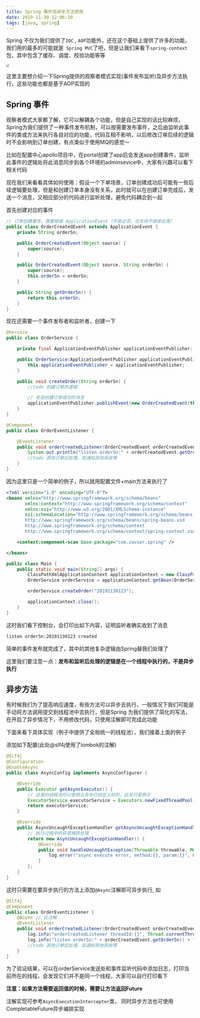 ```yaml
---
title: Spring 事件及异步方法使用
date: 2019-11-30 12:06:10
tags: [java, spring]
---
```


Spring 不仅为我们提供了`IOC` , `AOP`功能外，还在这个基础上提供了许多的功能，我们用的最多的可能就是` Spring MVC`了吧，但是让我们来看下`spring-context`包，其中包含了缓存、调度、校验功能等等

<img src="/images/practical-spring.png" style="zoom:50%;" />

这里主要想介绍一下Spring提供的观察者模式实现(事件发布监听)及异步方法执行，这些功能也都是基于AOP实现的

<!-- more -->

## Spring 事件

观察者模式大家都了解，它可以解耦各个功能，但是自己实现的话比较麻烦，Spring为我们提供了一种事件发布机制，可以按需要发布事件，之后由监听此事件的类或方法来执行各自对应的功能，代码互相不影响，以后修改订单后续的逻辑时不会影响到订单创建，有点类似于使用MQ的感觉～ 

比如在配置中心apollo项目中，在portal创建了app后会发送app创建事件，监听此事件的逻辑处将此消息同步到各个环境的adminsevice中，大家有兴趣可以看下相关代码

现在我们来看看具体如何使用：假设一个下单场景，订单创建成功后可能有一些后续逻辑要处理，但是和创建订单本身没有关系，此时就可以在创建订单完成后，发送一个消息，又相应部分的代码进行监听处理，避免代码耦合到一起

首先创建对应的事件

```java
// 订单创建事件，需要继承 ApplicationEvent（不是必须，也支持不继承此类）
public class OrderCreatedEvent extends ApplicationEvent {
    private String orderSn;

    public OrderCreatedEvent(Object source) {
        super(source);
    }

    public OrderCreatedEvent(Object source, String orderSn) {
        super(source);
        this.orderSn = orderSn;
    }

    public String getOrderSn() {
        return this.orderSn;
    }
}

```

现在还需要一个事件发布者和监听者，创建一下

```java
@Service
public class OrderService {

    private final ApplicationEventPublisher applicationEventPublisher;

    public OrderService(ApplicationEventPublisher applicationEventPublisher) {
        this.applicationEventPublisher = applicationEventPublisher;
    }

    public void createOrder(String orderSn) {
        //todo 创建订单的逻辑

        // 发送创建订单成功的消息
        applicationEventPublisher.publishEvent(new OrderCreatedEvent(this, orderSn));
    }
}
```

```java
@Component
public class OrderEventListener {

    @EventListener
    public void orderCreatedListener(OrderCreatedEvent orderCreatedEvent) {
        System.out.println("listen orderSn:" + orderCreatedEvent.getOrderSn() + " created");
        //todo 其他订单后处理，如通知其他系统等
    }
}
```

因为这里只是一个简单的例子，所以就用配置文件+main方法来执行了

```xml
<?xml version="1.0" encoding="UTF-8"?>
<beans xmlns="http://www.springframework.org/schema/beans"
       xmlns:context="http://www.springframework.org/schema/context"
       xmlns:xsi="http://www.w3.org/2001/XMLSchema-instance"
       xsi:schemaLocation="http://www.springframework.org/schema/beans
       http://www.springframework.org/schema/beans/spring-beans.xsd
       http://www.springframework.org/schema/context
       http://www.springframework.org/schema/context/spring-context.xsd">

    <context:component-scan base-package="com.zavier.spring" />

</beans>
```

```java
public class Main {
    public static void main(String[] args) {
        ClassPathXmlApplicationContext applicationContext = new ClassPathXmlApplicationContext("spring.xml");
        OrderService orderService = applicationContext.getBean(OrderService.class);

        orderService.createOrder("20191130123");

        applicationContext.close();
    }
}
```

这时我们看下控制台，会打印出如下内容，证明监听者确实收到了消息

```txt
listen orderSn:20191130123 created
```

简单的事件发布就完成了，其中的其他复杂逻辑由Spring替我们处理了

这里我们要注意一点：**发布和监听后处理的逻辑是在一个线程中执行的，不是异步执行**



## 异步方法

有时候我们为了提高响应速度，有些方法可以异步去执行，一般情况下我们可能是手动将方法调用提交到线程池中去执行，但是Spring 为我们提供了简化的写法，在开启了异步情况下，不用修改代码，只使用注解即可完成此功能

下面来看下具体实现（例子中提供了全局统一的线程池），我们接着上面的例子

添加如下配置(此处@slf4j使用了lombok的注解)

```java
@Slf4j
@Configuration
@EnableAsync
public class AsyncConfig implements AsyncConfigurer {

    @Override
    public Executor getAsyncExecutor() {
        // 这里的线程池可以使用业务中已经定义好的，此处只是例子
        ExecutorService executorService = Executors.newFixedThreadPool(5);
        return executorService;
    }

    @Override
    public AsyncUncaughtExceptionHandler getAsyncUncaughtExceptionHandler() {
        // 执行过程中的异常捕获处理
        return new AsyncUncaughtExceptionHandler() {
            @Override
            public void handleUncaughtException(Throwable throwable, Method method, Object... objects) {
                log.error("async execute error, method:{}, param:{}", method.getName(), JSON.toJSONString(objects), throwable);
            }
        };
    }
}
```

这时只需要在要异步执行的方法上添加`@Async`注解即可异步执行, 如

```java
@Slf4j
@Component
public class OrderEventListener {
    @Async // 此注解
    @EventListener
    public void orderCreatedListener(OrderCreatedEvent orderCreatedEvent) {
        log.info("orderCreatedListener threadId:{}", Thread.currentThread().getId());
        log.info("listen orderSn:" + orderCreatedEvent.getOrderSn() + " created");
        //todo 其他订单后处理，如通知其他系统等
    }
}
```

为了验证结果，可以在orderService发送处和事件监听代码中添加日志，打印当前所在的线程，会发现它们并不是同一个线程，大家可以自行打印看下

**注意：如果方法需要返回值的时候，需要让方法返回Future**

注解实现可参考`AsyncExecutionInterceptor`类， 同时异步方法也可使用CompletableFuture异步编排实现

